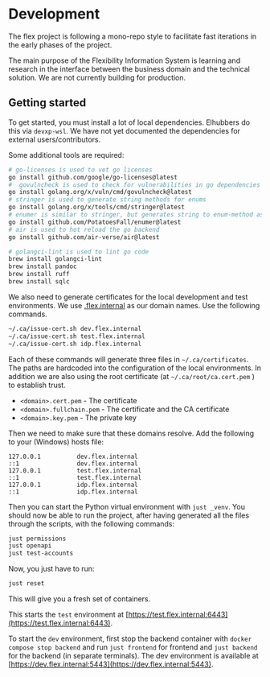 # Development

The flex project is following a mono-repo style to facilitate fast iterations in
the early phases of the project.

The main purpose of the Flexibility Information System is learning and research
in the interface between the business domain and the technical solution. We are
not currently building for production.

## Getting started

To get started, you must install a lot of local dependencies. Elhubbers do this
via `devxp-wsl`. We have not yet documented the dependencies for external
users/contributors.

Some additional tools are required:

```bash
# go-licenses is used to vet go licenses
go install github.com/google/go-licenses@latest
#  govulncheck is used to check for vulnerabilities in go dependencies
go install golang.org/x/vuln/cmd/govulncheck@latest
# stringer is used to generate string methods for enums
go install golang.org/x/tools/cmd/stringer@latest
# enumer is similar to stringer, but generates string to enum-method as well
go install github.com/PotatoesFall/enumer@latest
# air is used to hot reload the go backend
go install github.com/air-verse/air@latest
```

```bash
# golangci-lint is used to lint go code
brew install golangci-lint
brew install pandoc
brew install ruff
brew install sqlc
```

We also need to generate certificates for the local development and test
environments. We use
[.flex.internal](https://datatracker.ietf.org/doc/html/draft-davies-internal-tld-02)
as our domain names. Use the following commands.

```bash
~/.ca/issue-cert.sh dev.flex.internal
~/.ca/issue-cert.sh test.flex.internal
~/.ca/issue-cert.sh idp.flex.internal
```

Each of these commands will generate three files in `~/.ca/certificates`. The
paths are hardcoded into the configuration of the local environments. In
addition we are also using the root certificate (at `~/.ca/root/ca.cert.pem`
) to establish trust.

* `<domain>.cert.pem` - The certificate
* `<domain>.fullchain.pem` - The certificate and the CA certificate
* `<domain>.key.pem` - The private key

Then we need to make sure that these domains resolve. Add the following to your
(Windows) hosts file:

```text
127.0.0.1          dev.flex.internal
::1                dev.flex.internal
127.0.0.1          test.flex.internal
::1                test.flex.internal
127.0.0.1          idp.flex.internal
::1                idp.flex.internal
```

Then you can start the Python virtual environment with `just _venv`. You should
now be able to run the project, after having generated all the files through
the scripts, with the following commands:

```bash
just permissions
just openapi
just test-accounts
```

Now, you just have to run:

```bash
just reset
```

This will give you a fresh set of containers.

This starts the `test` environment at
[https://test.flex.internal:6443](https://test.flex.internal:6443).

To start the `dev` environment, first stop the backend container with
`docker compose stop backend` and run `just frontend` for frontend and
`just backend` for the backend (in separate terminals). The dev environment is
available at [https://dev.flex.internal:5443](https://dev.flex.internal:5443).
